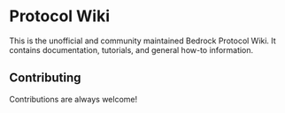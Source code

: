 # Protocol Wiki

This is the unofficial and community maintained Bedrock Protocol Wiki.
It contains documentation, tutorials, and general how-to information.

## Contributing

Contributions are always welcome!
